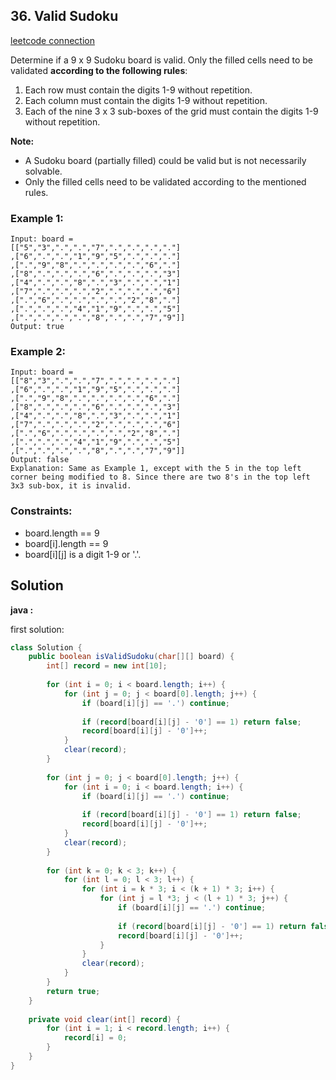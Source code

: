 ## 36. Valid Sudoku

[leetcode connection](https://leetcode.com/problems/valid-sudoku/)

Determine if a 9 x 9 Sudoku board is valid. Only the filled cells need to be validated **according to the following rules**:

1. Each row must contain the digits 1-9 without repetition.
2. Each column must contain the digits 1-9 without repetition.
3. Each of the nine 3 x 3 sub-boxes of the grid must contain the digits 1-9 without repetition.

**Note:**

* A Sudoku board (partially filled) could be valid but is not necessarily solvable.
* Only the filled cells need to be validated according to the mentioned rules.

### Example 1:
```
Input: board = 
[["5","3",".",".","7",".",".",".","."]
,["6",".",".","1","9","5",".",".","."]
,[".","9","8",".",".",".",".","6","."]
,["8",".",".",".","6",".",".",".","3"]
,["4",".",".","8",".","3",".",".","1"]
,["7",".",".",".","2",".",".",".","6"]
,[".","6",".",".",".",".","2","8","."]
,[".",".",".","4","1","9",".",".","5"]
,[".",".",".",".","8",".",".","7","9"]]
Output: true
```

### Example 2:
```
Input: board = 
[["8","3",".",".","7",".",".",".","."]
,["6",".",".","1","9","5",".",".","."]
,[".","9","8",".",".",".",".","6","."]
,["8",".",".",".","6",".",".",".","3"]
,["4",".",".","8",".","3",".",".","1"]
,["7",".",".",".","2",".",".",".","6"]
,[".","6",".",".",".",".","2","8","."]
,[".",".",".","4","1","9",".",".","5"]
,[".",".",".",".","8",".",".","7","9"]]
Output: false
Explanation: Same as Example 1, except with the 5 in the top left corner being modified to 8. Since there are two 8's in the top left 3x3 sub-box, it is invalid.
```

### Constraints:

* board.length == 9
* board[i].length == 9
* board[i][j] is a digit 1-9 or '.'.

## Solution

**java :**

first solution:
```java
class Solution {
    public boolean isValidSudoku(char[][] board) {
        int[] record = new int[10];
        
        for (int i = 0; i < board.length; i++) {
            for (int j = 0; j < board[0].length; j++) {
                if (board[i][j] == '.') continue;
                
                if (record[board[i][j] - '0'] == 1) return false;
                record[board[i][j] - '0']++;
            }
            clear(record);
        }
        
        for (int j = 0; j < board[0].length; j++) {
            for (int i = 0; i < board.length; i++) {
                if (board[i][j] == '.') continue;
                
                if (record[board[i][j] - '0'] == 1) return false;
                record[board[i][j] - '0']++;
            }
            clear(record);
        }
        
        for (int k = 0; k < 3; k++) {
            for (int l = 0; l < 3; l++) {
                for (int i = k * 3; i < (k + 1) * 3; i++) {
                    for (int j = l *3; j < (l + 1) * 3; j++) {
                        if (board[i][j] == '.') continue;
                
                        if (record[board[i][j] - '0'] == 1) return false;
                        record[board[i][j] - '0']++;
                    }
                }
                clear(record);
            }
        }
        return true;
    }
    
    private void clear(int[] record) {
        for (int i = 1; i < record.length; i++) {
            record[i] = 0;
        }
    }
}
```